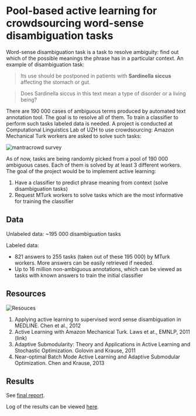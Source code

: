 # Pool-based active learning for crowdsourcing word-sense disambiguation tasks

Word-sense disambiguation task is a task to resolve ambiguity: find out which of the possible meanings the phrase has in a particular context. An example of disambiguation task:

> Its use should be postponed in patients with **Sardinella siccus** affecting the stomach or gut.

> Does Sardinella siccus in this text mean a type of disorder or a living being?

There are 190 000 cases of ambiguous terms produced by automated text annotation tool. The goal is to resolve all of them. To train a classifier to perform such tasks labeled data is needed. A project is conducted at Computational Linguistics Lab of UZH to use crowdsourcing: Amazon Mechanical Turk workers are asked to solve such tasks:

![mantracrowd survey](http://davtyan.org/pml/screenshot.png)

As of now, tasks are being randomly picked from a pool of 190 000 ambiguous cases. Each of them is solved by at least 3 different workers. The goal of the project would be to implement active learning:

1. Have a classifier to predict phrase meaning from context (solve disambiguation tasks) 
1. Request MTurk workers to solve tasks which are the most informative for training the classifier

## Data

Unlabeled data: ~195 000 disambiguation tasks

Labeled data: 

* 821 answers to 255 tasks (taken out of these 195 000) by MTurk workers. More answers can be easily retrieved if needed.
* Up to 16 million non-ambiguous annotations, which can be viewed as tasks with known answers to train the initial classifier

## Resources

![Resouces](http://davtyan.org/pml/resources.png)

1. Applying active learning to supervised word sense disambiguation in MEDLINE. Chen et al., 2012
2. Active Learning with Amazon Mechanical Turk. Laws et at., EMNLP, 2011 (link)
3. Adaptive Submodularity: Theory and Applications in Active Learning and Stochastic Optimization. Golovin and Krause, 2011
4. Near-optimal Batch Mode Active Learning and Adaptive Submodular Optimization. Chen and Krause, 2013

## Results

See [final report](http://davtyan.org/pml/final_report.pdf).

Log of the results can be viewed [here](results.org).

